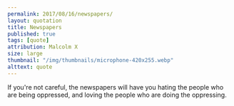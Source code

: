 ```yaml
---
permalink: 2017/08/16/newspapers/
layout: quotation
title: Newspapers
published: true
tags: [quote]
attribution: Malcolm X
size: large
thumbnail: "/img/thumbnails/microphone-420x255.webp"
alttext: quote
---
```


If you're not careful, the newspapers will have you hating the people who are being oppressed, and loving
the people who are doing the oppressing.

